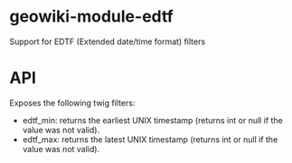 # geowiki-module-edtf
Support for EDTF (Extended date/time format) filters

# API
Exposes the following twig filters:

* edtf_min: returns the earliest UNIX timestamp (returns int or null if the value was not valid).
* edtf_max: returns the latest UNIX timestamp (returns int or null if the value was not valid).

